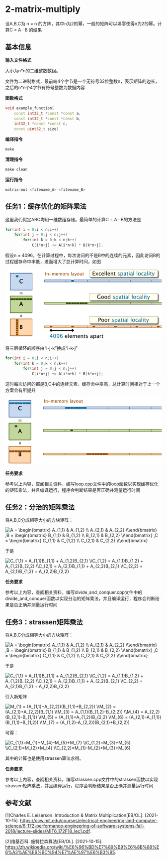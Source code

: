 # 2-matrix-multiply

设A,B,C为 n × n 的方阵，其中n为2的幂，一般的矩阵可以填零使得n为2的幂。计算C = A · B 的结果

## 基本信息

**输入文件格式**

大小为n*n的二维整数数组。

文件为二进制格式，最前端4个字节是一个无符号32位整数n，表示矩阵的边长，之后的n*n个4字节有符号整数为数据内容

**函数格式**

```c++
void example_function(
    const int32_t *const *const a,
    const int32_t *const *const b,
    int32_t *const *const c,
    const uint32_t size)
```

**编译指令**

```makefile
make
```

**清理指令**

```makefile
make clean
```

**运行指令**

```bash
matrix-mul <filename_A> <filename_B>
```



## 任务1：缓存优化的矩阵乘法

这里我们假定ABC均用一维数组存储。最简单的计算C = A · B的方法是

```c++
for(int i = 0;i < n;i++)
	for(int j = 0;j < n;j++)
        for(int k = 0;k < n;k++)
            C[i*n+j] += A[i*n+k] * B[k*n+j];
```

假设n = 4096，在计算过程中，每次访问的不是B中的连续的元素，因此访问B的过程缓存命中率低，进而增大了总计算时间，如图

![1](pics/1.png)

将三层循环的顺序由“i-j-k”换成“i-k-j”

```c++
for(int i = 0;i < n;i++)
	for(int k = 0;k < n;k++)
        for(int j = 0;j < n;j++)
            C[i*n+j] += A[i*n+k] * B[k*n+j];
```

这时每次访问的都是B,C中的连续元素，缓存命中率高，总计算时间相对于上一个方案会有所提升

![2](pics/2.png)

**任务要求**

参考以上内容，查阅相关资料，编写loop.cpp文件中的loop函数以实现缓存优化的矩阵乘法，并且编译运行，程序会判断结果是否正确并测量运行时间



## 任务2：分治的矩阵乘法

将A,B,C分成相等大小的方块矩阵：

<img src="https://latex.codecogs.com/svg.image?A&space;=&space;\begin{bmatrix}&space;&space;&space;&space;A_{1,1}&space;&space;&&space;A_{1,2}&space;\\&space;&space;A_{2,1}&space;&&space;A_{2,2}&space;\\\end{bmatrix}&space;,B&space;=&space;\begin{bmatrix}&space;&space;&space;&space;B_{1,1}&space;&space;&&space;B_{1,2}&space;\\&space;&space;B_{2,1}&space;&&space;B_{2,2}&space;\\\end{bmatrix}&space;,C&space;=&space;\begin{bmatrix}&space;&space;&space;&space;C_{1,1}&space;&space;&&space;C_{1,2}&space;\\&space;&space;C_{2,1}&space;&&space;C_{2,2}&space;\\\end{bmatrix}" title="A = \begin{bmatrix} A_{1,1} & A_{1,2} \\ A_{2,1} & A_{2,2} \\\end{bmatrix} ,B = \begin{bmatrix} B_{1,1} & B_{1,2} \\ B_{2,1} & B_{2,2} \\\end{bmatrix} ,C = \begin{bmatrix} C_{1,1} & C_{1,2} \\ C_{2,1} & C_{2,2} \\\end{bmatrix}" />

于是

<img src="https://latex.codecogs.com/svg.image?C_{1,1}&space;=&space;A_{1,1}B_{1,1}&space;&plus;&space;A_{1,2}B_{2,1}&space;\\C_{1,2}&space;=&space;A_{1,1}B_{1,2}&space;&plus;&space;A_{1,2}B_{2,2}&space;\\C_{2,1}&space;=&space;A_{2,1}B_{1,1}&space;&plus;&space;A_{2,2}B_{2,1}&space;\\C_{2,2}&space;=&space;A_{2,1}B_{1,2}&space;&plus;&space;A_{2,2}B_{2,2}" title="C_{1,1} = A_{1,1}B_{1,1} + A_{1,2}B_{2,1} \\C_{1,2} = A_{1,1}B_{1,2} + A_{1,2}B_{2,2} \\C_{2,1} = A_{2,1}B_{1,1} + A_{2,2}B_{2,1} \\C_{2,2} = A_{2,1}B_{1,2} + A_{2,2}B_{2,2}" />

**任务要求**

参考以上内容，查阅相关资料，编写divide_and_conquer.cpp文件中的divide_and_conquer函数以实现分治的矩阵乘法，并且编译运行，程序会判断结果是否正确并测量运行时间



## 任务3：strassen矩阵乘法

将A,B,C分成相等大小的方块矩阵：

<img src="https://latex.codecogs.com/svg.image?A&space;=&space;\begin{bmatrix}&space;&space;&space;&space;A_{1,1}&space;&space;&&space;A_{1,2}&space;\\&space;&space;A_{2,1}&space;&&space;A_{2,2}&space;\\\end{bmatrix}&space;,B&space;=&space;\begin{bmatrix}&space;&space;&space;&space;B_{1,1}&space;&space;&&space;B_{1,2}&space;\\&space;&space;B_{2,1}&space;&&space;B_{2,2}&space;\\\end{bmatrix}&space;,C&space;=&space;\begin{bmatrix}&space;&space;&space;&space;C_{1,1}&space;&space;&&space;C_{1,2}&space;\\&space;&space;C_{2,1}&space;&&space;C_{2,2}&space;\\\end{bmatrix}" title="A = \begin{bmatrix} A_{1,1} & A_{1,2} \\ A_{2,1} & A_{2,2} \\\end{bmatrix} ,B = \begin{bmatrix} B_{1,1} & B_{1,2} \\ B_{2,1} & B_{2,2} \\\end{bmatrix} ,C = \begin{bmatrix} C_{1,1} & C_{1,2} \\ C_{2,1} & C_{2,2} \\\end{bmatrix}" />



于是

<img src="https://latex.codecogs.com/svg.image?C_{1,1}&space;=&space;A_{1,1}B_{1,1}&space;&plus;&space;A_{1,2}B_{2,1}&space;\\C_{1,2}&space;=&space;A_{1,1}B_{1,2}&space;&plus;&space;A_{1,2}B_{2,2}&space;\\C_{2,1}&space;=&space;A_{2,1}B_{1,1}&space;&plus;&space;A_{2,2}B_{2,1}&space;\\C_{2,2}&space;=&space;A_{2,1}B_{1,2}&space;&plus;&space;A_{2,2}B_{2,2}" title="C_{1,1} = A_{1,1}B_{1,1} + A_{1,2}B_{2,1} \\C_{1,2} = A_{1,1}B_{1,2} + A_{1,2}B_{2,2} \\C_{2,1} = A_{2,1}B_{1,1} + A_{2,2}B_{2,1} \\C_{2,2} = A_{2,1}B_{1,2} + A_{2,2}B_{2,2}" />

引入新矩阵

<img src="https://latex.codecogs.com/svg.image?M_{1}&space;=&space;(A_{1,1}&plus;A_{2,2})(B_{1,1}&plus;B_{2,2})&space;\\M_{2}&space;=&space;(A_{2,1}&plus;A_{2,2})B_{1,1}&space;\\M_{3}&space;=&space;A_{1,1}(B_{1,2}-B_{2,2})&space;\\M_{4}&space;=&space;A_{2,2}(B_{2,1}-B_{1,1})&space;\\M_{5}&space;=&space;(A_{1,1}&plus;A_{1,2})B_{2,2}&space;\\M_{6}&space;=&space;(A_{2,1}-A_{1,1})(B_{1,1}&plus;B_{1,2})&space;\\M_{7}&space;=&space;(A_{1,2}-A_{2,2})(B_{2,1}&plus;B_{2,2})" title="M_{1} = (A_{1,1}+A_{2,2})(B_{1,1}+B_{2,2}) \\M_{2} = (A_{2,1}+A_{2,2})B_{1,1} \\M_{3} = A_{1,1}(B_{1,2}-B_{2,2}) \\M_{4} = A_{2,2}(B_{2,1}-B_{1,1}) \\M_{5} = (A_{1,1}+A_{1,2})B_{2,2} \\M_{6} = (A_{2,1}-A_{1,1})(B_{1,1}+B_{1,2}) \\M_{7} = (A_{1,2}-A_{2,2})(B_{2,1}+B_{2,2})"/>

可得：

<img src="https://latex.codecogs.com/svg.image?C_{1,1}=M_{1}&plus;M_{4}-M_{5}&plus;M_{7}&space;\\C_{1,2}=M_{3}&plus;M_{5}&space;\\C_{2,1}=M_{2}&plus;M_{4}&space;\\C_{2,2}=M_{1}-M_{2}&plus;M_{3}&plus;M_{6}" title="C_{1,1}=M_{1}+M_{4}-M_{5}+M_{7} \\C_{1,2}=M_{3}+M_{5} \\C_{2,1}=M_{2}+M_{4} \\C_{2,2}=M_{1}-M_{2}+M_{3}+M_{6}" />

其中的计算也是使用strassen算法求得。

**任务要求**

参考以上内容，查阅相关资料，编写strassen.cpp文件中的strassen函数以实现strassen矩阵乘法，并且编译运行，程序会判断结果是否正确并测量运行时间



## 参考文献

\[1\]Charles E. Leiserson. Introduction & Matrix Multiplication[EB/OL]. [2021-10-15]. https://ocw.mit.edu/courses/electrical-engineering-and-computer-science/6-172-performance-engineering-of-software-systems-fall-2018/lecture-slides/MIT6_172F18_lec1.pdf.

\[2\]维基百科. 施特拉森算法[EB/OL]. [2021-10-15]. https://zh.wikipedia.org/wiki/%E6%96%BD%E7%89%B9%E6%8B%89%E6%A3%AE%E6%BC%94%E7%AE%97%E6%B3%95.